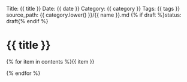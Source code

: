 Title: {{ title }}
Date: {{ date }}
Category: {{ category }}
Tags: {{ tags }}
source_path: {{ category.lower() }}/{{ name }}.md
{% if draft %}status: draft{% endif %}

# {{ title }}

{% for item in contents %}{{ item }}

{% endfor %}
